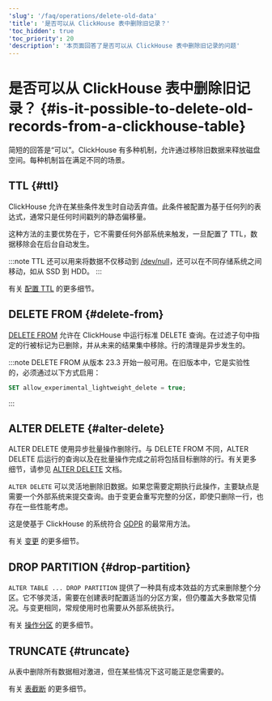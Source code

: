 ```yaml
---
'slug': '/faq/operations/delete-old-data'
'title': '是否可以从 ClickHouse 表中删除旧记录？'
'toc_hidden': true
'toc_priority': 20
'description': '本页面回答了是否可以从 ClickHouse 表中删除旧记录的问题'
---
```



# 是否可以从 ClickHouse 表中删除旧记录？ {#is-it-possible-to-delete-old-records-from-a-clickhouse-table}

简短的回答是“可以”。ClickHouse 有多种机制，允许通过移除旧数据来释放磁盘空间。每种机制旨在满足不同的场景。

## TTL {#ttl}

ClickHouse 允许在某些条件发生时自动丢弃值。此条件被配置为基于任何列的表达式，通常只是任何时间戳列的静态偏移量。

这种方法的主要优势在于，它不需要任何外部系统来触发，一旦配置了 TTL，数据移除会在后台自动发生。

:::note
TTL 还可以用来将数据不仅移动到 [/dev/null](https://en.wikipedia.org/wiki/Null_device)，还可以在不同存储系统之间移动，如从 SSD 到 HDD。
:::

有关 [配置 TTL](../../engines/table-engines/mergetree-family/mergetree.md#table_engine-mergetree-ttl) 的更多细节。

## DELETE FROM {#delete-from}

[DELETE FROM](/sql-reference/statements/delete.md) 允许在 ClickHouse 中运行标准 DELETE 查询。在过滤子句中指定的行被标记为已删除，并从未来的结果集中移除。行的清理是异步发生的。

:::note
DELETE FROM 从版本 23.3 开始一般可用。在旧版本中，它是实验性的，必须通过以下方式启用：
```sql
SET allow_experimental_lightweight_delete = true;
```
:::

## ALTER DELETE {#alter-delete}

ALTER DELETE 使用异步批量操作删除行。与 DELETE FROM 不同，ALTER DELETE 后运行的查询以及在批量操作完成之前将包括目标删除的行。有关更多细节，请参见 [ALTER DELETE](/sql-reference/statements/alter/delete.md) 文档。

`ALTER DELETE` 可以灵活地删除旧数据。如果您需要定期执行此操作，主要缺点是需要一个外部系统来提交查询。由于变更会重写完整的分区，即使只删除一行，也存在一些性能考虑。

这是使基于 ClickHouse 的系统符合 [GDPR](https://gdpr-info.eu) 的最常用方法。

有关 [变更]( /sql-reference/statements/alter#mutations) 的更多细节。

## DROP PARTITION {#drop-partition}

`ALTER TABLE ... DROP PARTITION` 提供了一种具有成本效益的方式来删除整个分区。它不够灵活，需要在创建表时配置适当的分区方案，但仍覆盖大多数常见情况。与变更相同，常规使用时也需要从外部系统执行。

有关 [操作分区]( /sql-reference/statements/alter/partition) 的更多细节。

## TRUNCATE {#truncate}

从表中删除所有数据相对激进，但在某些情况下这可能正是您需要的。

有关 [表截断]( /sql-reference/statements/truncate.md) 的更多细节。
